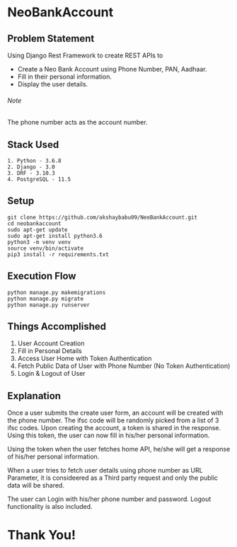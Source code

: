 # NeoBankAccount

## Problem Statement

Using Django Rest Framework to create REST APIs to 
- Create a Neo Bank Account using Phone Number, PAN, Aadhaar.
- Fill in their personal information.
- Display the user details.

###### Note
The phone number acts as the account number.

## Stack Used
```
1. Python - 3.6.8
2. Django - 3.0
3. DRF - 3.10.3
4. PostgreSQL - 11.5
```

## Setup
```
git clone https://github.com/akshaybabu09/NeoBankAccount.git
cd neobankaccount
sudo apt-get update
sudo apt-get install python3.6
python3 -m venv venv
source venv/bin/activate
pip3 install -r requirements.txt
```

## Execution Flow
```
python manage.py makemigrations
python manage.py migrate
python manage.py runserver
```

## Things Accomplished
1. User Account Creation
2. Fill in Personal Details
3. Access User Home with Token Authentication
4. Fetch Public Data of User with Phone Number (No Token Authentication)
5. Login & Logout of User

## Explanation
Once a user submits the create user form, an account will be created with the phone number. The ifsc code will be randomly picked from a list of 3 ifsc codes. Upon creating the account, a token is shared in the response. Using this token, the user can now fill in his/her personal information. 

Using the token when the user fetches home API, he/she will get a response of his/her personal information.

When a user tries to fetch user details using phone number as URL Parameter, it is consideered as a Third party request and only the public data will be shared.

The user can Login with his/her phone number and password. 
Logout functionality is also included.

# Thank You!
